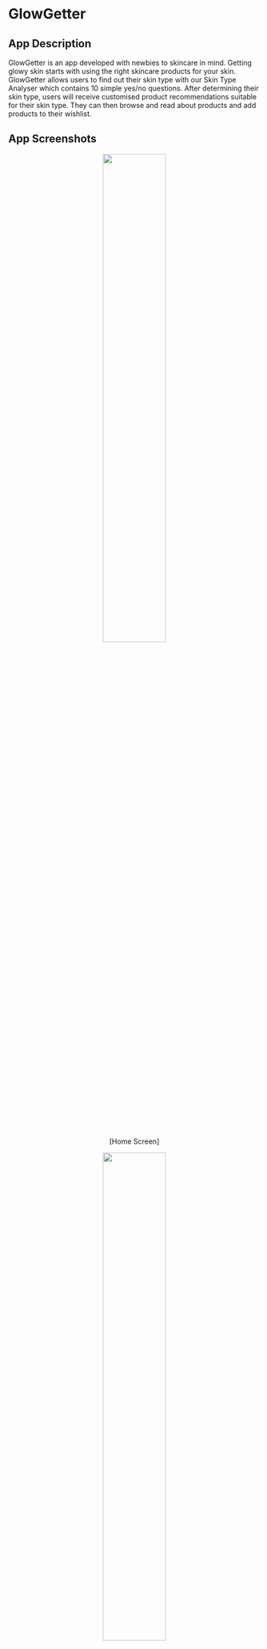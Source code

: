 # GlowGetter

## App Description

GlowGetter is an app developed with newbies to skincare in mind. Getting glowy skin starts with using the right skincare products for your skin. GlowGetter allows users to find out their skin type with our Skin Type Analyser which contains 10 simple yes/no questions. After determining their skin type, users will receive customised product recommendations suitable for their skin type. They can then browse and read about products and add products to their wishlist.

## App Screenshots

<p align="center"><img src="https://files.slack.com/files-tmb/T0351JZQ0-F0553GZTY13-fd9bb1c359/screenshot_2023-04-27_at_3.47.39_pm_720.png" width="50%" height="50%"> </p>
 <p align="center">[Home Screen]</p>

<p align="center"><img src="https://files.slack.com/files-tmb/T0351JZQ0-F0556FBVAPL-792c8cdf3a/screenshot_2023-04-27_at_3.46.42_pm_720.png" width="50%" height="50%"> </p>
 <p align="center">[Skin Type Analyser]</p>

<p align="center"><img src="https://files.slack.com/files-tmb/T0351JZQ0-F054ZSVSEPQ-4d06035e36/screenshot_2023-04-27_at_3.47.06_pm_720.png" width="50%" height="50%"> </p>
 <p align="center">[Skin type and recommendations]</p>

 <p align="center"><img src="https://files.slack.com/files-tmb/T0351JZQ0-F055W674QSU-1c8ad058c2/screenshot_2023-04-27_at_3.46.14_pm_720.png" width="50%" height="50%"> </p>
 <p align="center">[Wishlist]</p>

## Data Model

<p align="center"><img src="https://files.slack.com/files-pri/T0351JZQ0-F05566XAEBD/screenshot_2023-04-27_at_3.15.44_pm.png" width="50%" height="50%"> </p>
 <p align="center">[Data Model]</p>
 <br>
 The data model consist of 4 collections 
 -User
 -Product
 -Analyser
 -Skintype

## CRUD Functionalities

### Create

- User
- Wishlist
- Quiz Response

### Read

- User
- Products
- Analyser, analyser results, recomendations
- Wishlist

### Update

- User name
- Wishlist
- Analyser result

### Delete

- Items from wishlist

## Technologies Used

1. JavaScript
2. Git and GitHub
3. Daisy UI
4. Tailwind CSS
5. Formik
6. Yup
7. MongoDB
8. Express.js
9. Reacts
10. Node.js

## Key Development Considerations

### 1. Mobile Responsiveness

<p align="center"><img src="https://i.imgur.com/lLATJI4.jpg" width="50%" height="50%"> </p>
 <p align="center">[Website on mobile browser]</p>
 <br>
 <p align="center"><img src="https://i.imgur.com/Wc3Q9BL.jpg" width="50%" height="50%"> </p>
 <p align="center">[Website on mobile browser]</p>

### 2. scalability

Scalability was taken into consideration during development of project. For instance instead of setting value for quiz as "Yes" and "No", numbers are used instead to allow for easily adding more question options in the future.

```javascript
    analyserResponse: [
      {
        question: {
          type: Schema.Types.ObjectId,
          ref: "Analyser",
        },
        answer: {
          type: Number,
          required: true,
          enum: ["0", "1"],
        },
      },
    ],

```

### 2. Improvements from project 3

- More efficient styling
- Backend search function
- Loading icon when content renders
- Trying to set up log in
- Using of libraries like Yup and Formik
- Creating a wishlist tagged to user which I've not tried before.

## Challenges

- Planning of data models
- Standardising application of tailwind classes
- Setting up login
- Planning vs Execution, managing expectations vs realities of implementing the project

## Future Enhancements and Developments

- Adding admin controls to manage products
- Adding a stockist feature to allow users to see where products are stocked
- Adding a review/forum feature to make it a more community based platform
- "Cleaning up" code to make code more efficient and readable, especially more consistency in terms of use of tailwind classes.

### References/Sorces

The following assets used in the project do not belong to me. All rights belong to the original artists and creators.

- [Product Images](https://www.sephora.sg/)
- [Home page background](https://www.pexels.com/@shvets-production/)
- [Login background](https://www.pexels.com/@cottonbro/)
